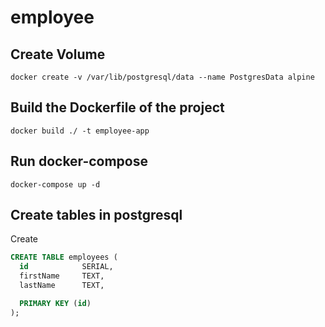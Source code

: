 # employee

## Create Volume
```docker
docker create -v /var/lib/postgresql/data --name PostgresData alpine
```

## Build the Dockerfile of the project
```docker
docker build ./ -t employee-app
```
## Run docker-compose
```docker
docker-compose up -d
```
## Create tables in postgresql
Create
```sql
CREATE TABLE employees (
  id         	SERIAL,
  firstName     TEXT,
  lastName      TEXT,

  PRIMARY KEY (id)
);
```
